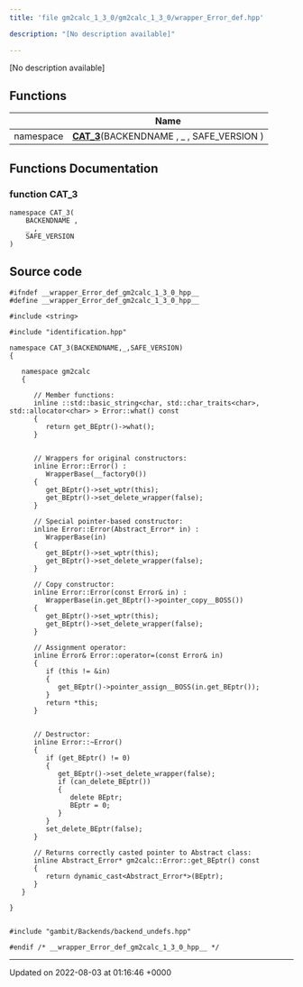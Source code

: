 ```yaml
---
title: 'file gm2calc_1_3_0/gm2calc_1_3_0/wrapper_Error_def.hpp'

description: "[No description available]"

---
```







[No description available]

## Functions

|                | Name           |
| -------------- | -------------- |
| namespace | **[CAT_3](/documentation/code/main/files/gm2calc__1__3__0_2wrapper__error__def_8hpp/#function-cat-3)**(BACKENDNAME , _ , SAFE_VERSION ) |


## Functions Documentation

### function CAT_3

```
namespace CAT_3(
    BACKENDNAME ,
    _ ,
    SAFE_VERSION 
)
```




## Source code

```
#ifndef __wrapper_Error_def_gm2calc_1_3_0_hpp__
#define __wrapper_Error_def_gm2calc_1_3_0_hpp__

#include <string>

#include "identification.hpp"

namespace CAT_3(BACKENDNAME,_,SAFE_VERSION)
{
   
   namespace gm2calc
   {
      
      // Member functions: 
      inline ::std::basic_string<char, std::char_traits<char>, std::allocator<char> > Error::what() const
      {
         return get_BEptr()->what();
      }
      
      
      // Wrappers for original constructors: 
      inline Error::Error() :
         WrapperBase(__factory0())
      {
         get_BEptr()->set_wptr(this);
         get_BEptr()->set_delete_wrapper(false);
      }
      
      // Special pointer-based constructor: 
      inline Error::Error(Abstract_Error* in) :
         WrapperBase(in)
      {
         get_BEptr()->set_wptr(this);
         get_BEptr()->set_delete_wrapper(false);
      }
      
      // Copy constructor: 
      inline Error::Error(const Error& in) :
         WrapperBase(in.get_BEptr()->pointer_copy__BOSS())
      {
         get_BEptr()->set_wptr(this);
         get_BEptr()->set_delete_wrapper(false);
      }
      
      // Assignment operator: 
      inline Error& Error::operator=(const Error& in)
      {
         if (this != &in)
         {
            get_BEptr()->pointer_assign__BOSS(in.get_BEptr());
         }
         return *this;
      }
      
      
      // Destructor: 
      inline Error::~Error()
      {
         if (get_BEptr() != 0)
         {
            get_BEptr()->set_delete_wrapper(false);
            if (can_delete_BEptr())
            {
               delete BEptr;
               BEptr = 0;
            }
         }
         set_delete_BEptr(false);
      }
      
      // Returns correctly casted pointer to Abstract class: 
      inline Abstract_Error* gm2calc::Error::get_BEptr() const
      {
         return dynamic_cast<Abstract_Error*>(BEptr);
      }
   }
   
}


#include "gambit/Backends/backend_undefs.hpp"

#endif /* __wrapper_Error_def_gm2calc_1_3_0_hpp__ */
```


-------------------------------

Updated on 2022-08-03 at 01:16:46 +0000
